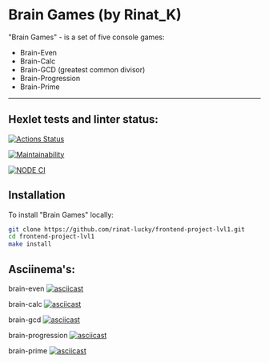 # Brain Games (by Rinat_K)

"Brain Games" - is a set of five console games: 

* Brain-Even
* Brain-Calc
* Brain-GCD (greatest common divisor)
* Brain-Progression
* Brain-Prime

----

## Hexlet tests and linter status:
[![Actions Status](https://github.com/rinat-lucky/frontend-project-lvl1/workflows/hexlet-check/badge.svg)](https://github.com/rinat-lucky/frontend-project-lvl1/actions)

[![Maintainability](https://api.codeclimate.com/v1/badges/a99a88d28ad37a79dbf6/maintainability)](https://codeclimate.com/github/rinat-lucky/frontend-project-lvl1/maintainability)

[![NODE CI](https://github.com/rinat-lucky/frontend-project-lvl1/workflows/Node%20CI/badge.svg)](https://github.com/rinat-lucky/frontend-project-lvl1/actions)

## Installation

To install "Brain Games" locally:

```sh
git clone https://github.com/rinat-lucky/frontend-project-lvl1.git
cd frontend-project-lvl1
make install
```

## Asciinema's:
 
brain-even
[![asciicast](https://asciinema.org/a/TovvZyg3Rfzuxm3yK3gaZKnEa.png)](https://asciinema.org/a/TovvZyg3Rfzuxm3yK3gaZKnEa)

brain-calc 
[![asciicast](https://asciinema.org/a/i6B9IjABKLygbJFk5uGjEXggI.png)](https://asciinema.org/a/i6B9IjABKLygbJFk5uGjEXggI)

brain-gcd 
[![asciicast](https://asciinema.org/a/UVeFwrLE92KH083pexyXIxc9v.png)](https://asciinema.org/a/UVeFwrLE92KH083pexyXIxc9v)

brain-progression
[![asciicast](https://asciinema.org/a/Toj7pELD7pIwPPUaLco5JjF3K.png)](https://asciinema.org/a/Toj7pELD7pIwPPUaLco5JjF3K)

brain-prime
[![asciicast](https://asciinema.org/a/ymRlLG3n14QgNpxkZMVOUuizv.png)](https://asciinema.org/a/ymRlLG3n14QgNpxkZMVOUuizv)
